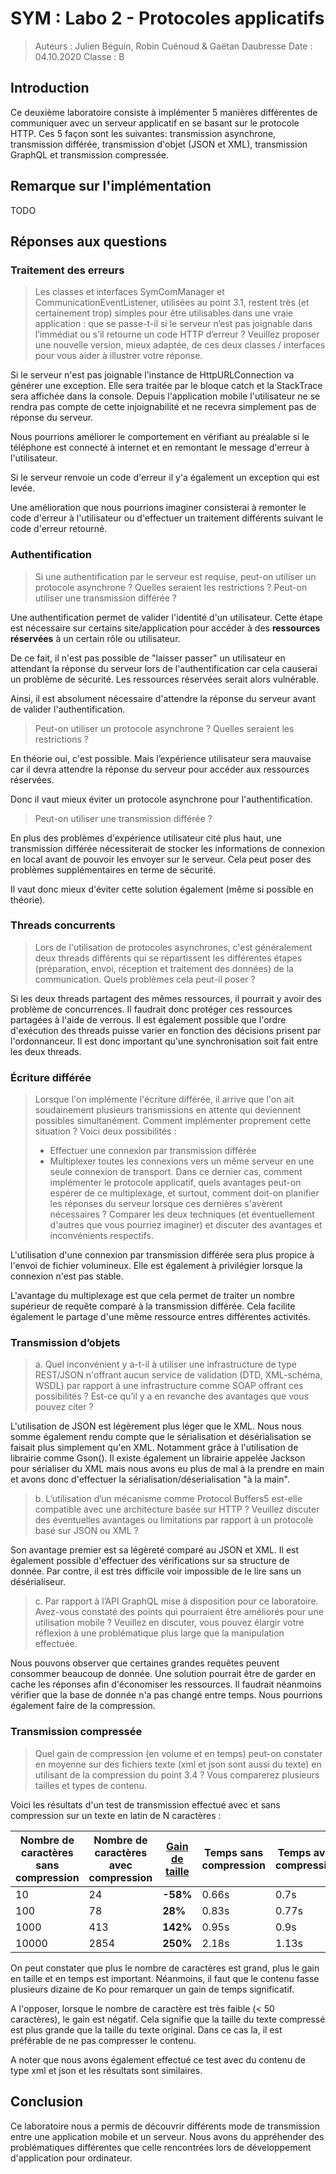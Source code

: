# SYM : Labo 2 - Protocoles applicatifs

> Auteurs : Julien Béguin, Robin Cuénoud & Gaëtan Daubresse
> Date : 04.10.2020
> Classe : B



## Introduction

Ce deuxième laboratoire consiste à implémenter 5 manières différentes de communiquer avec un serveur applicatif en se basant sur le protocole HTTP. Ces 5 façon sont les suivantes: transmission asynchrone, transmission différée, transmission d'objet (JSON et XML), transmission GraphQL et transmission compressée.



## Remarque sur l'implémentation

TODO



## Réponses aux questions

### Traitement des erreurs

> Les classes et interfaces SymComManager et CommunicationEventListener, utilisées au point 3.1, restent très (et certainement trop) simples pour être utilisables dans une vraie application : que se passe-t-il si le serveur n’est pas joignable dans l’immédiat ou s’il retourne un code HTTP d’erreur ?
> Veuillez proposer une nouvelle version, mieux adaptée, de ces deux classes / interfaces pour vous aider à illustrer votre réponse.

Si le serveur n'est pas joignable l'instance de HttpURLConnection va générer une exception. Elle sera traitée par le bloque catch et la StackTrace sera affichée dans la console. Depuis l'application mobile l'utilisateur ne se rendra pas compte de cette injoignabilité et ne recevra simplement pas de réponse du serveur. 

Nous pourrions améliorer le comportement en vérifiant au préalable si le téléphone est connecté à internet et en remontant le message d'erreur à l'utilisateur. 

Si le serveur renvoie un code d'erreur il y'a également un exception qui est levée. 

Une amélioration que nous pourrions imaginer consisterai à remonter le code d'erreur à l'utilisateur ou d'effectuer un traitement différents suivant le code d'erreur retourné.

### Authentification

> Si une authentification par le serveur est requise, peut-on utiliser un protocole asynchrone ? Quelles seraient les restrictions ? Peut-on utiliser une transmission différée ?

Une authentification permet de valider l'identité d'un utilisateur. Cette étape est nécessaire sur certains site/application pour accéder à des **ressources réservées** à un certain rôle ou utilisateur.

De ce fait, il n'est pas possible de "laisser passer" un utilisateur en attendant la réponse du serveur lors de l'authentification car cela causerai un problème de sécurité. Les ressources réservées serait alors vulnérable.

Ainsi, il est absolument nécessaire d'attendre la réponse du serveur avant de valider l'authentification.

> Peut-on utiliser un protocole asynchrone ? Quelles seraient les restrictions ? 

En théorie oui, c'est possible. Mais l’expérience utilisateur sera mauvaise car il devra attendre la réponse du serveur pour accéder aux ressources réservées.

Donc il vaut mieux éviter un protocole asynchrone pour l'authentification.

> Peut-on utiliser une transmission différée ?

En plus des problèmes d'expérience utilisateur cité plus haut, une transmission différée nécessiterait de stocker les informations de connexion en local avant de pouvoir les envoyer sur le serveur. Cela peut poser des problèmes supplémentaires en terme de sécurité. 

Il vaut donc mieux d'éviter cette solution également (même si possible en théorie).



### Threads concurrents

> Lors de l'utilisation de protocoles asynchrones, c'est généralement deux threads différents qui se répartissent les différentes étapes (préparation, envoi, réception et traitement des données) de la communication. Quels problèmes cela peut-il poser ?

Si les deux threads partagent des mêmes ressources, il pourrait y avoir des problème de concurrences. Il faudrait donc protéger ces ressources partagées à l'aide de verrous. Il est également possible que l'ordre d'exécution des threads puisse varier en fonction des décisions prisent par l'ordonnanceur. Il est donc important qu'une synchronisation soit fait entre les deux threads. 



### Écriture différée

> Lorsque l'on implémente l'écriture différée, il arrive que l'on ait soudainement plusieurs transmissions en attente qui deviennent possibles simultanément. Comment implémenter proprement cette situation ? Voici deux possibilités :
>
> - Effectuer une connexion par transmission différée
> - Multiplexer toutes les connexions vers un même serveur en une seule connexion de transport. Dans ce dernier cas, comment implémenter le protocole applicatif, quels avantages peut-on espérer de ce multiplexage, et surtout, comment doit-on planifier les réponses du serveur
>   lorsque ces dernières s'avèrent nécessaires ? Comparer les deux techniques (et éventuellement d'autres que vous pourriez imaginer) et discuter des avantages et inconvénients respectifs.

L'utilisation d'une connexion par transmission différée sera plus propice à l'envoi de fichier volumineux. Elle est également à privilégier lorsque la connexion n'est pas stable. 

L'avantage du multiplexage est que cela permet de traiter un nombre supérieur de requête comparé à la transmission différée. Cela facilite également le partage d'une même ressource entres différentes activités. 



### Transmission d’objets

> a. Quel inconvénient y a-t-il à utiliser une infrastructure de type REST/JSON n'offrant aucun service de validation (DTD, XML-schéma, WSDL) par rapport à une infrastructure comme SOAP offrant ces possibilités ? Est-ce qu’il y a en revanche des avantages que vous pouvez citer ?

L'utilisation de JSON est légèrement plus léger que le XML. Nous nous somme également rendu compte que le sérialisation et désérialisation se faisait plus simplement qu'en XML. Notamment grâce à l'utilisation de librairie comme Gson(). Il existe également un librairie appelée Jackson pour sérialiser du XML mais nous avons eu plus de mal à la prendre en main et avons donc d'effectuer la sérialisation/déserialisation "à la main". 

> b. L’utilisation d’un mécanisme comme Protocol Buffers5 est-elle compatible avec une architecture basée sur HTTP ? Veuillez discuter des éventuelles avantages ou limitations par rapport à un protocole basé sur JSON ou XML ?

Son avantage premier est sa légèreté comparé au JSON et XML. Il est également possible d'effectuer des vérifications sur sa structure de donnée. Par contre, il est très difficile voir impossible de le lire sans un désérialiseur.  

> c. Par rapport à l’API GraphQL mise à disposition pour ce laboratoire. Avez-vous constaté des points qui pourraient être améliorés pour une utilisation mobile ? Veuillez en discuter, vous pouvez élargir votre réflexion à une problématique plus large que la manipulation effectuée.

Nous pouvons observer que certaines grandes requêtes peuvent consommer beaucoup de donnée. Une solution pourrait être de garder en cache les réponses afin d'économiser les ressources. Il faudrait néanmoins vérifier que la base de donnée n'a pas changé entre temps. Nous pourrions également faire de la compression. 

### Transmission compressée

> Quel gain de compression (en volume et en temps) peut-on constater en moyenne sur des fichiers texte (xml et json sont aussi du texte) en utilisant de la compression du point 3.4 ? Vous comparerez plusieurs tailles et types de contenu.

Voici les résultats d'un test de transmission effectué avec et sans compression sur un texte en latin de N caractères :

| Nombre de caractères sans compression | Nombre de caractères avec compression | <u>Gain de taille</u> | Temps sans compression | Temps avec compression | <u>Gain de temps</u> |
| ------------------------------------- | ------------------------------------- | --------------------- | ---------------------- | ---------------------- | -------------------- |
| 10                                    | 24                                    | **-58%**              | 0.66s                  | 0.7s                   | **-6%**              |
| 100                                   | 78                                    | **28%**               | 0.83s                  | 0.77s                  | **8%**               |
| 1000                                  | 413                                   | **142%**              | 0.95s                  | 0.9s                   | **6%**               |
| 10000                                 | 2854                                  | **250%**              | 2.18s                  | 1.13s                  | **93%**              |

On peut constater que plus le nombre de caractères est grand, plus le gain en taille et en temps est important. Néanmoins, il faut que le contenu fasse plusieurs dizaine de Ko pour remarquer un gain de temps significatif.

A l'opposer, lorsque le nombre de caractère est très faible (< 50 caractères), le gain est négatif. Cela signifie que la taille du texte compressé est plus grande que la taille du texte original. Dans ce cas la, il est préférable de ne pas compresser le contenu.

A noter que nous avons également effectué ce test avec du contenu de type xml et json et les résultats sont similaires.

## Conclusion

Ce laboratoire nous a permis de découvrir différents mode de transmission entre une application mobile et un serveur. Nous avons du appréhender des problématiques différentes que celle rencontrées lors de développement d'application pour ordinateur. 
